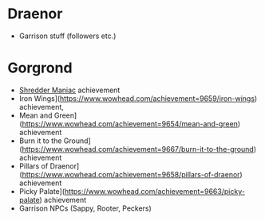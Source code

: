 # Draenor

* Garrison stuff (followers etc.)

# Gorgrond

* [Shredder Maniac](https://www.wowhead.com/achievement=9401/shredder-maniac) achievement
* Iron Wings](https://www.wowhead.com/achievement=9659/iron-wings) achievement,
* Mean and Green](https://www.wowhead.com/achievement=9654/mean-and-green) achievement
* Burn it to the Ground](https://www.wowhead.com/achievement=9667/burn-it-to-the-ground) achievement
* Pillars of Draenor](https://www.wowhead.com/achievement=9658/pillars-of-draenor) achievement
* Picky Palate](https://www.wowhead.com/achievement=9663/picky-palate) achievement
* Garrison NPCs (Sappy, Rooter, Peckers)
